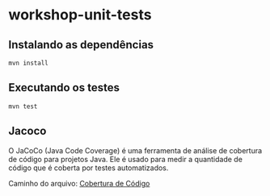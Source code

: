 # workshop-unit-tests

## Instalando as dependências
```
mvn install
```

## Executando os testes
```
mvn test
```

## Jacoco

O JaCoCo (Java Code Coverage) é uma ferramenta de análise de cobertura de código para projetos Java.
Ele é usado para medir a quantidade de código que é coberta por testes automatizados.

Caminho do arquivo:
[Cobertura de Código](./target/site/jacoco/index.html)

